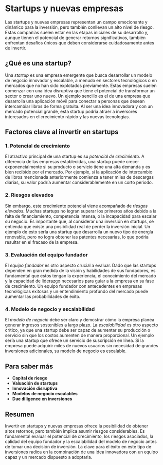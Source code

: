# Startups y nuevas empresas

Las startups y nuevas empresas representan un campo emocionante y dinámico para la inversión, pero también conllevan un alto nivel de riesgo. Estas compañías suelen estar en las etapas iniciales de su desarrollo y, aunque tienen el potencial de generar retornos significativos, también enfrentan desafíos únicos que deben considerarse cuidadosamente antes de invertir.

## ¿Qué es una startup?

Una *startup* es una empresa emergente que busca desarrollar un modelo de negocio innovador y escalable, a menudo en sectores tecnológicos o en mercados que no han sido explotados previamente. Estas empresas suelen comenzar con una idea disruptiva que tiene el potencial de transformar un sector o crear uno nuevo. Un ejemplo sencillo es el de una empresa que desarrolla una aplicación móvil para conectar a personas que desean intercambiar libros de forma gratuita. Al ser una idea innovadora y con un mercado potencial grande, esta startup podría atraer a inversores interesados en el crecimiento rápido y las nuevas tecnologías.

## Factores clave al invertir en startups

### 1. Potencial de crecimiento

El atractivo principal de una startup es su *potencial de crecimiento*. A diferencia de las empresas establecidas, una startup puede crecer exponencialmente si su producto o servicio tiene una alta demanda y es bien recibido por el mercado. Por ejemplo, si la aplicación de intercambio de libros mencionada anteriormente comienza a tener miles de descargas diarias, su valor podría aumentar considerablemente en un corto período.

### 2. Riesgos elevados

Sin embargo, este crecimiento potencial viene acompañado de *riesgos elevados*. Muchas startups no logran superar los primeros años debido a la falta de financiamiento, competencia intensa, o la incapacidad para escalar su negocio. Es importante que, al considerar una inversión en startups, se entienda que existe una posibilidad real de perder la inversión inicial. Un ejemplo de esto sería una startup que desarrolla un nuevo tipo de energía renovable, pero no logra obtener las patentes necesarias, lo que podría resultar en el fracaso de la empresa.

### 3. Evaluación del equipo fundador

El *equipo fundador* es otro aspecto crucial a evaluar. Dado que las startups dependen en gran medida de la visión y habilidades de sus fundadores, es fundamental que estos tengan la experiencia, el conocimiento del mercado y la capacidad de liderazgo necesarios para guiar a la empresa en su fase de crecimiento. Un equipo fundador con antecedentes en empresas tecnológicas exitosas y un entendimiento profundo del mercado puede aumentar las probabilidades de éxito.

### 4. Modelo de negocio y escalabilidad

El *modelo de negocio* debe ser claro y demostrar cómo la empresa planea generar ingresos sostenibles a largo plazo. La *escalabilidad* es otro aspecto crítico, ya que una startup debe ser capaz de aumentar su producción o servicio sin que los costos aumenten de manera proporcional. Un ejemplo sería una startup que ofrece un servicio de suscripción en línea. Si la empresa puede adquirir miles de nuevos usuarios sin necesidad de grandes inversiones adicionales, su modelo de negocio es escalable.

## Para saber más

- **Capital de riesgo**
- **Valuación de startups**
- **Innovación disruptiva**
- **Modelos de negocio escalables**
- **Due diligence en inversiones**

## Resumen

Invertir en startups y nuevas empresas ofrece la posibilidad de obtener altos retornos, pero también implica asumir riesgos considerables. Es fundamental evaluar el potencial de crecimiento, los riesgos asociados, la calidad del equipo fundador y la escalabilidad del modelo de negocio antes de tomar una decisión de inversión. La clave para el éxito en este tipo de inversiones radica en la combinación de una idea innovadora con un equipo capaz y un mercado dispuesto a adoptarla.